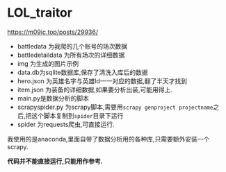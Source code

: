 # LOL_traitor

https://m09ic.top/posts/29936/

- battledata 为我爬的几个账号的场次数据
- battledetaildata 为所有场次的详细数据
- img 为生成的图片示例
- data.db为sqlite数据库,保存了清洗入库后的数据
- hero.json 为英雄名字与英雄Id一一对应的数据,翻了半天才找到
- item.json 为装备的详细数据,如果要分析出装,可能用得上.
- main.py是数据分析的脚本
- scrapyspider.py 为scrapy脚本,需要用`scrapy genproject projectname`之后,把这个脚本复制到`spider`目录下运行
- spider 为requests爬虫,可直接运行.

我使用的是anaconda,里面自带了数据分析用的各种库,只需要额外安装一个scrapy.

**代码并不能直接运行,只能用作参考.**